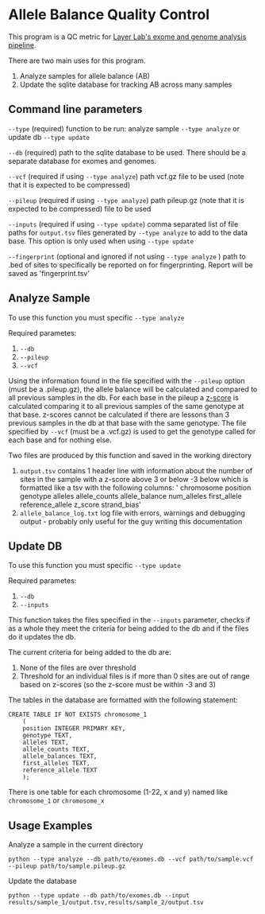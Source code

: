 # Allele Balance Quality Control

This program is a QC metric for [Layer Lab's exome and genome analysis pipeline](https://github.com/javaidm/layer_lab_vc).

There are two main uses for this program.
1. Analyze samples for allele balance (AB)
2. Update the sqlite database for tracking AB across many samples

## Command line parameters
`--type` (required) function to be run: analyze sample `--type analyze` or update db `--type update`

`--db` (required) path to the sqlite database to be used. There should be a separate database for exomes and genomes.

`--vcf` (required if using `--type analyze`) path vcf.gz file to be used (note that it is expected to be compressed)

`--pileup` (required if using `--type analyze`) path pileup.gz (note that it is expected to be compressed) file to be used

`--inputs` (required if using `--type update`) comma separated list of file paths for `output.tsv` files generated by `--type analyze` to add to the data base. This option is only used when using `--type update`

`--fingerprint` (optional and ignored if not using `--type analyze` ) path to .bed of sites to specifically be reported on for fingerprinting. Report will be saved as 'fingerprint.tsv' 

## Analyze Sample
To use this function you must specific `--type analyze`

Required parametes:
1. `--db`
2. `--pileup`
3. `--vcf`

Using the information found in the file specified with the `--pileup` option (must be a .pileup.gz), the allele balance will be calculated and compared to all previous samples in the db. 
For each base in the pileup a [z-score](https://en.wikipedia.org/wiki/Standard_score) is calculated comparing it to all previous samples of the same genotype at that base.
z-scores cannot be calculated if there are lessons than 3 previous samples in the db at that base with the same genotype.
The file specified by `--vcf` (must be a .vcf.gz) is used to get the genotype called for each base and for nothing else.

Two files are produced by this function and saved in the working directory
1. `output.tsv` contains 1 header line with information about the number of sites in the sample with a z-score above 3 or below -3 below which is formatted like a tsv with the following columns: '  chromosome   position  genotype alleles allele_counts   allele_balance    num_alleles    first_allele   reference_allele  z_score  strand_bias'
2. `allele_balance_log.txt` log file with errors, warnings and debugging output - probably only useful for the guy writing this documentation

## Update DB
To use this function you must specific `--type update`

Required parametes:
1. `--db`
2. `--inputs`

This function takes the files specified in the `--inputs` parameter, checks if as a whole they meet the criteria for being added to the db and if the files do it updates the db. 

The current criteria for being added to the db are:
1. None of the files are over threshold
2. Threshold for an individual files is if more than 0 sites are out of range based on z-scores (so the z-score must be within -3 and 3)

The tables in the database are formatted with the following statement:

    CREATE TABLE IF NOT EXISTS chromosome_1
        (
        position INTEGER PRIMARY KEY,
        genotype TEXT,
        alleles TEXT,
        allele_counts TEXT,
        allele_balances TEXT,
        first_alleles TEXT,
        reference_allele TEXT
        );
        
There is one table for each chromosome (1-22, x and y)  named like `chromosome_1` or `chromosome_x`
 
## Usage Examples

Analyze a sample in the current directory

`python --type analyze --db path/to/exomes.db --vcf path/to/sample.vcf --pileup path/to/sample.pileup.gz`

Update the database

`python --type update --db path/to/exomes.db --input results/sample_1/output.tsv,results/sample_2/output.tsv`